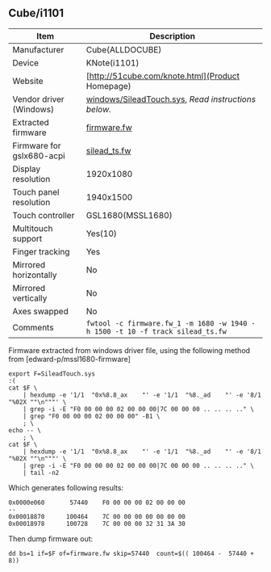 Cube/i1101
---------------------------------------------

| Item                      | Description |
|---------------------------|-------------|
| Manufacturer              | Cube(ALLDOCUBE) |
| Device                    | KNote(i1101) |
| Website                   | [http://51cube.com/knote.html](Product Homepage) |
| Vendor driver (Windows)   | [windows/SileadTouch.sys](SileadTouch.sys), *Read instructions below.*|
| Extracted firmware        | [firmware.fw](firmware.fw) |
| Firmware for gslx680-acpi | [silead_ts.fw](silead_ts.fw) |
| Display resolution        | 1920x1080 |
| Touch panel resolution    | 1940x1500 |
| Touch controller          | GSL1680(MSSL1680) |
| Multitouch support        | Yes(10) |
| Finger tracking           | Yes |
| Mirrored horizontally     | No |
| Mirrored vertically       | No |
| Axes swapped              | No |
| Comments                  | `fwtool -c firmware.fw_1 -m 1680 -w 1940 -h 1500 -t 10 -f track silead_ts.fw` |

Firmware extracted from windows driver file, using the following method from [edward-p/mssl1680-firmware]

```
export F=SileadTouch.sys                                                                                                                                      :(
cat $F \
    | hexdump -e '1/1  "0x%8.8_ax    "' -e '1/1  "%8._ad    "' -e '8/1 "%02X ""\n"""' \
    | grep -i -E "F0 00 00 00 02 00 00 00|7C 00 00 00 .. .. .. .." \
    | grep "F0 00 00 00 02 00 00 00" -B1 \
    ; \
echo -- \
    ; \
cat $F \
    | hexdump -e '1/1  "0x%8.8_ax    "' -e '1/1  "%8._ad    "' -e '8/1 "%02X ""\n"""' \
    | grep -i -E "F0 00 00 00 02 00 00 00|7C 00 00 00 .. .. .. .." \
    | tail -n2
```

Which generates following results:

```
0x0000e060       57440    F0 00 00 00 02 00 00 00
--
0x00018870      100464    7C 00 00 00 00 00 00 00
0x00018978      100728    7C 00 00 00 32 31 3A 30
```

Then dump firmware out:

```
dd bs=1 if=$F of=firmware.fw skip=57440  count=$(( 100464 -  57440 + 8))
```


